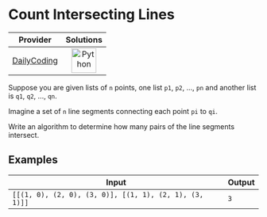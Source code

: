 # Count Intersecting Lines

<!-- INFO TABLE BEGIN -->

| Provider                                              | Solutions                                                                                                                                        |
| :---------------------------------------------------: | :----------------------------------------------------------------------------------------------------------------------------------------------: |
| [DailyCoding](../../../docs/providers/DailyCoding.md) | [<img src="https://res.cloudinary.com/rascaltwo/image/upload/v1631924087/python_xzdlti.svg" alt="Python" title="Python" width="50" />](solve.py) |

<!-- INFO TABLE END -->

Suppose you are given lists of `n` points, one list `p1`, `p2`, ..., `pn` and another list is `q1`, `q2`, ..., `qn`.

Imagine a set of `n` line segments connecting each point `pi` to `qi`.

Write an algorithm to determine how many pairs of the line segments intersect.

## Examples

| Input                                                  | Output |
| ------------------------------------------------------ | ------ |
| `[[(1, 0), (2, 0), (3, 0)], [(1, 1), (2, 1), (3, 1)]]` | `3`    |
